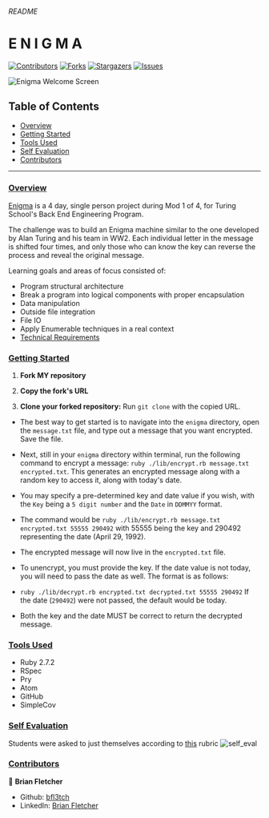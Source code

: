 ###### README
# E N I G M A

[![Contributors][contributors-shield]][contributors-url]
[![Forks][forks-shield]][forks-url]
[![Stargazers][stars-shield]][stars-url]
[![Issues][issues-shield]][issues-url]

![Enigma Welcome Screen](https://user-images.githubusercontent.com/74567704/122058751-ef28bb80-cdb9-11eb-8d42-7be2fc5db01a.png)

## Table of Contents

- [Overview](#overview)
- [Getting Started](#getting-started)
- [Tools Used](#tools-used)
- [Self Evaluation](#self-evaluation)
- [Contributors](#contributors)


------

### <ins>Overview</ins>

[Enigma](https://github.com/bfl3tch/enigma) is a 4 day, single person project during Mod 1 of 4, for Turing School's Back End Engineering Program.

The challenge was to build an Enigma machine similar to the one developed by Alan Turing and his team in WW2.  Each individual letter in the message is shifted four times, and only those who can know the key can reverse the process and reveal the original message.

Learning goals and areas of focus consisted of:

- Program structural architecture
- Break a program into logical components with proper encapsulation
- Data manipulation
- Outside file integration
- File IO
- Apply Enumerable techniques in a real context
- [Technical Requirements](https://backend.turing.edu/module1/projects/enigma/index)

### <ins>Getting Started</ins>

1. **Fork MY repository** 

2. **Copy the fork's URL**

2. **Clone your forked repository:** Run `git clone` with the copied URL.



- The best way to get started is to navigate into the `enigma` directory, open the `message.txt` file, and type out a message that you want encrypted.  Save the file.

- Next, still in your `enigma` directory within terminal, run the following command to encrypt a message:  `ruby ./lib/encrypt.rb message.txt encrypted.txt`.  This generates an encrypted message along with a random key to access it, along with today's date.  

- You may specify a pre-determined key and date value if you wish, with the `Key` being a `5 digit number` and the `Date` in `DDMMYY` format.  
- The command would be  `ruby ./lib/encrypt.rb message.txt encrypted.txt 55555 290492` with 55555 being the key and 290492 representing the date (April 29, 1992).

- The encrypted message will now live in the `encrypted.txt` file.

- To unencrypt, you must provide the key.  If the date value is not today, you will need to pass the date as well.  The format is as follows:
- `ruby ./lib/decrypt.rb encrypted.txt decrypted.txt 55555 290492` If the date (`290492`) were not passed, the default would be today.  

- Both the key and the date MUST be correct to return the decrypted message.

### <ins>Tools Used</ins>
- Ruby 2.7.2
- RSpec
- Pry
- Atom
- GitHub
- SimpleCov


### <ins>Self Evaluation</ins>

Students were asked to just themselves according to [this](https://backend.turing.edu/module1/projects/enigma/rubric) rubric
![self_eval](https://user-images.githubusercontent.com/74567704/122077218-8cd7b700-cdc9-11eb-8cb9-c6eafd3edb61.png)

### <ins>Contributors</ins>

👤  **Brian Fletcher**
- Github: [bfl3tch](https://github.com/bfl3tch)
- LinkedIn: [Brian Fletcher](https://www.linkedin.com/in/bfl3tch)




<!-- MARKDOWN LINKS & IMAGES -->

[contributors-shield]: https://img.shields.io/github/contributors/bfl3tch/enigma.svg?style=flat-square
[contributors-url]: https://github.com/bfl3tch/enigma/graphs/contributors
[forks-shield]: https://img.shields.io/github/forks/bfl3tch/enigma.svg?style=flat-square
[forks-url]: https://github.com/bfl3tch/enigma/network/members
[stars-shield]: https://img.shields.io/github/stars/bfl3tch/enigma.svg?style=flat-square
[stars-url]: https://github.com/bfl3tch/enigma/stargazers
[issues-shield]: https://img.shields.io/github/issues/bfl3tch/enigma.svg?style=flat-square
[issues-url]: https://github.com/bfl3tch/enigma/issues
